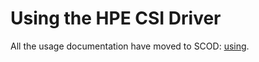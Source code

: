 # Using the HPE CSI Driver
All the usage documentation have moved to SCOD: [using](https://scod.hpedev.io/csi_driver/using.html).
